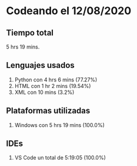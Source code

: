 # Codeando el 12/08/2020

## Tiempo total
5 hrs 19 mins.

## Lenguajes usados
1. Python con 4 hrs 6 mins (77.27%)
1. HTML con 1 hr 2 mins (19.54%)
1. XML con 10 mins (3.2%)

## Plataformas utilizadas
1. Windows con 5 hrs 19 mins (100.0%)

## IDEs
1. VS Code un total de 5:19:05 (100.0%)
